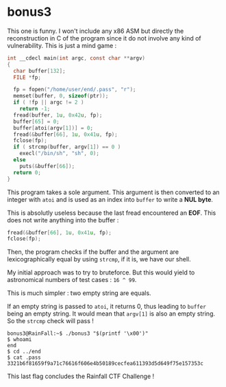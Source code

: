 # bonus3

This one is funny. I won't include any x86 ASM but directly the reconstruction in C of the program since it do not involve any kind of vulnerability. This is just a mind game :

```c
int __cdecl main(int argc, const char **argv)
{
  char buffer[132];
  FILE *fp;

  fp = fopen("/home/user/end/.pass", "r");
  memset(buffer, 0, sizeof(ptr));
  if ( !fp || argc != 2 )
    return -1;
  fread(buffer, 1u, 0x42u, fp);
  buffer[65] = 0;
  buffer[atoi(argv[1])] = 0;
  fread(&buffer[66], 1u, 0x41u, fp);
  fclose(fp);
  if ( strcmp(buffer, argv[1]) == 0 )
    execl("/bin/sh", "sh", 0);
  else
    puts(&buffer[66]);
  return 0;
}
```

This program takes a sole argument. This argument is then converted to an integer with `atoi` and is used as an index into `buffer` to write a **NUL byte**.

This is absolutly useless because the last fread encountered an **EOF**. This does not write anything into the buffer :

```c
fread(&buffer[66], 1u, 0x41u, fp);
fclose(fp);
```

Then, the program checks if the buffer and the argument are lexicographically equal by using `strcmp`, if it is, we have our shell.

My initial approach was to try to bruteforce. But this would yield to astronomical numbers of test cases : `16 ^ 99`.

This is much simpler : two empty string are equals.

If an empty string is passed to `atoi`, it returns 0, thus leading to `buffer` being an empty string. It would mean that `argv[1]` is also an empty string. So the `strcmp` check will pass ! 

```
bonus3@RainFall:~$ ./bonus3 "$(printf '\x00')"
$ whoami
end
$ cd ../end
$ cat .pass
3321b6f81659f9a71c76616f606e4b50189cecfea611393d5d649f75e157353c
```

This last flag concludes the Rainfall CTF Challenge !
